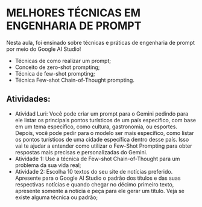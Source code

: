 # MELHORES TÉCNICAS EM ENGENHARIA DE PROMPT

Nesta aula, foi ensinado sobre técnicas e práticas de engenharia de prompt por meio do Google AI Studio!

- Técnicas de como realizar um prompt;
- Conceito de zero-shot prompting;
- Técnica de few-shot prompting;
- Técnica Few-shot Chain-of-Thought prompting.

## Atividades:
- Atividad Luri: Você pode criar um prompt para o Gemini pedindo para ele listar os principais pontos turísticos de um país específico, com base em um tema específico, como cultura, gastronomia, ou esportes.
Depois, você pode pedir para o modelo ser mais específico, como listar os pontos turísticos de uma cidade específica dentro desse país.
Isso vai te ajudar a entender como utilizar o Few-Shot Prompting para obter respostas mais precisas e personalizadas do Gemini.
- Atividade 1: Use a técnica de Few-shot Chain-of-Thought para um problema da sua vida real;
- Atividade 2: Escolha 10 textos do seu site de notícias preferido. Apresente para o Google AI Studio o padrão dos títulos e das suas respectivas notícias e quando chegar no décimo primeiro texto, apresente somente a notícia e peça para ele gerar um título. Veja se existe alguma técnica ou padrão;
